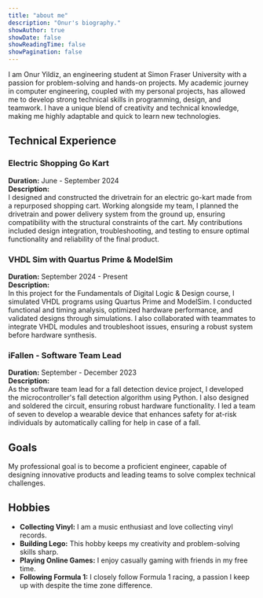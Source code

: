 ```yaml
---
title: "about me"
description: "Onur's biography."
showAuthor: true
showDate: false
showReadingTime: false
showPagination: false
---
```

I am Onur Yildiz, an engineering student at Simon Fraser University with a passion for problem-solving and hands-on projects. My academic journey in computer engineering, coupled with my personal projects, has allowed me to develop strong technical skills in programming, design, and teamwork. I have a unique blend of creativity and technical knowledge, making me highly adaptable and quick to learn new technologies.

## Technical Experience

### Electric Shopping Go Kart

**Duration:** June - September 2024  
**Description:**  
I designed and constructed the drivetrain for an electric go-kart made from a repurposed shopping cart. Working alongside my team, I planned the drivetrain and power delivery system from the ground up, ensuring compatibility with the structural constraints of the cart. My contributions included design integration, troubleshooting, and testing to ensure optimal functionality and reliability of the final product.

### VHDL Sim with Quartus Prime & ModelSim

**Duration:** September 2024 - Present  
**Description:**  
In this project for the Fundamentals of Digital Logic & Design course, I simulated VHDL programs using Quartus Prime and ModelSim. I conducted functional and timing analysis, optimized hardware performance, and validated designs through simulations. I also collaborated with teammates to integrate VHDL modules and troubleshoot issues, ensuring a robust system before hardware synthesis.

### iFallen - Software Team Lead

**Duration:** September - December 2023  
**Description:**  
As the software team lead for a fall detection device project, I developed the microcontroller's fall detection algorithm using Python. I also designed and soldered the circuit, ensuring robust hardware functionality. I led a team of seven to develop a wearable device that enhances safety for at-risk individuals by automatically calling for help in case of a fall.

## Goals

My professional goal is to become a proficient engineer, capable of designing innovative products and leading teams to solve complex technical challenges.

## Hobbies

- **Collecting Vinyl:** I am a music enthusiast and love collecting vinyl records.
- **Building Lego:** This hobby keeps my creativity and problem-solving skills sharp.
- **Playing Online Games:** I enjoy casually gaming with friends in my free time.
- **Following Formula 1:** I closely follow Formula 1 racing, a passion I keep up with despite the time zone difference.
